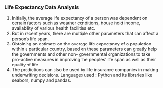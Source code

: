 ### Life Expectancy Data Analysis

1. Initially, the average life expectancy of a person was dependent on certain factors such as weather conditions, house hold income, availability of various health facilities        etc.
2. But in recent years, there are multiple other parameters that can affect a person’s life span.
3. Obtaining an estimate on the average life expectancy of a population within a particular country, based on these parameters can greatly help the governments and other non-        governmental organizations to take pro-active measures in improving the peoples’ life span as well as their quality of life.
4. The predictions can also be used by life insurance companies in making underwriting decisions.
   Languages used : Python and its libraries like seaborn, numpy and pandas.
